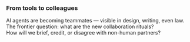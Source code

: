 ### From tools to colleagues
AI agents are becoming teammates — visible in design, writing, even law.  
The frontier question: what are the new collaboration rituals?  
How will we brief, credit, or disagree with non-human partners?
